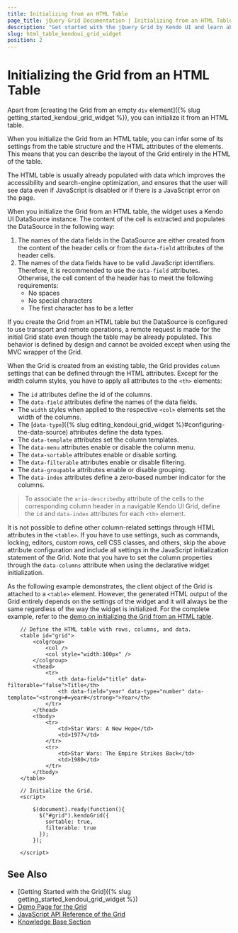 ```yaml
---
title: Initializing from an HTML Table
page_title: jQuery Grid Documentation | Initializing from an HTML Table
description: "Get started with the jQuery Grid by Kendo UI and learn about the alternative way to initialize the widget from an HTML table."
slug: html_table_kendoui_grid_widget
position: 2
---
```


# Initializing the Grid from an HTML Table

Apart from [creating the Grid from an empty `div` element]({% slug getting_started_kendoui_grid_widget %}), you can initialize it from an HTML table. 

When you initialize the Grid from an HTML table, you can infer some of its settings from the table structure and the HTML attributes of the elements. This means that you can describe the layout of the Grid entirely in the HTML of the table. 

The HTML table is usually already populated with data which improves the accessibility and search-engine optimization, and ensures that the user will see data even if JavaScript is disabled or if there is a JavaScript error on the page.

When you initialize the Grid from an HTML table, the widget uses a Kendo UI DataSource instance. The content of the cell is extracted and populates the DataSource in the following way:

1. The names of the data fields in the DataSource are either created from the content of the header cells or from the `data-field` attributes of the header cells.
2. The names of the data fields have to be valid JavaScript identifiers. Therefore, it is recommended to use the `data-field` attributes. Otherwise, the cell content of the header has to meet the following requirements:
   * No spaces
   * No special characters
   * The first character has to be a letter

If you create the Grid from an HTML table but the DataSource is configured to use transport and remote operations, a remote request is made for the initial Grid state even though the table may be already populated. This behavior is defined by design and cannot be avoided except when using the MVC wrapper of the Grid.

When the Grid is created from an existing table, the Grid provides `column` settings that can be defined through the HTML attributes. Except for the width column styles, you have to apply all attributes to the `<th>` elements:
* The `id` attributes define the id of the columns.
* The `data-field` attributes define the names of the data fields.
* The `width` styles when applied to the respective `<col>` elements set the width of the columns.
* The [`data-type`]({% slug editing_kendoui_grid_widget %}#configuring-the-data-source) attributes define the data types.
* The `data-template` attributes set the column templates.
* The `data-menu` attributes enable or disable the column menu.
* The `data-sortable` attributes enable or disable sorting.
* The `data-filterable` attributes enable or disable filtering.
* The `data-groupable` attributes enable or disable grouping.
* The `data-index` attributes define a zero-based number indicator for the columns.

> To associate the `aria-describedby` attribute of the cells to the corresponding column header in a navigable Kendo UI Grid, define the `id` and `data-index` attributes for each `<th>` element.

It is not possible to define other column-related settings through HTML attributes in the `<table>`. If you have to use settings, such as commands, locking, editors, custom rows, cell CSS classes, and others, skip the above attribute configuration and include all settings in the JavaScript initialization statement of the Grid. Note that you have to set the column properties through the `data-columns` attribute when using the declarative widget initialization.

As the following example demonstrates, the client object of the Grid is attached to a `<table>` element. However, the generated HTML output of the Grid entirely depends on the settings of the widget and it will always be the same regardless of the way the widget is initialized. For the complete example, refer to the [demo on initializing the Grid from an HTML table](https://demos.telerik.com/kendo-ui/grid/from-table).

```dojo
    // Define the HTML table with rows, columns, and data.
    <table id="grid">
        <colgroup>
            <col />
            <col style="width:100px" />
        </colgroup>
        <thead>
            <tr>
                <th data-field="title" data-filterable="false">Title</th>
                <th data-field="year" data-type="number" data-template="<strong>#=year#</strong>">Year</th>
            </tr>
        </thead>
        <tbody>
            <tr>
                <td>Star Wars: A New Hope</td>
                <td>1977</td>
            </tr>
            <tr>
                <td>Star Wars: The Empire Strikes Back</td>
                <td>1980</td>
            </tr>
        </tbody>
    </table>

    // Initialize the Grid.
    <script>

        $(document).ready(function(){
          $("#grid").kendoGrid({
            sortable: true,
            filterable: true
          });
        });

    </script>
```


## See Also 

* [Getting Started with the Grid]({% slug getting_started_kendoui_grid_widget %})
* [Demo Page for the Grid](https://demos.telerik.com/kendo-ui/grid/index)
* [JavaScript API Reference of the Grid](/api/javascript/ui/grid)
* [Knowledge Base Section](/knowledge-base)